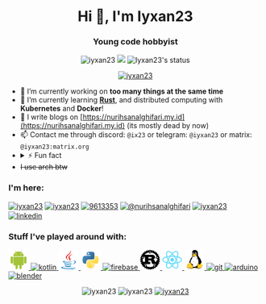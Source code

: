 <h1 align="center">Hi 👋, I'm Iyxan23</h1>
<h3 align="center">Young code hobbyist</h3>

<p align="center">
  <img src="https://komarev.com/ghpvc/?username=iyxan23&label=Profile%20views&color=0e75b6&style=flat" alt="iyxan23" />
  <a href="https://wakatime.com/@1c91a63c-2af2-4dd6-b92d-97988e8ae2e6"><img src="https://wakatime.com/badge/user/1c91a63c-2af2-4dd6-b92d-97988e8ae2e6.svg"/></a>
  <img src="https://badge.stateful.com/Iyxan23/status.svg" alt="Iyxan23's status" />
</p>

<p align="center"><a href="https://github.com/ryo-ma/github-profile-trophy"><img src="https://github-profile-trophy.vercel.app/?username=iyxan23&row=1&no-frame=true" alt="iyxan23" /></a></p>

- 🔭 I’m currently working on **too many things at the same time**
- 🌱 I’m currently learning **[Rust](https://rust-lang.org)**, and distributed computing with **Kubernetes** and **Docker**!
- 📝 I write blogs on [https://nurihsanalghifari.my.id](https://nurihsanalghifari.my.id) (its mostly dead by now)
- 📫 Contact me through discord: `@ix23` or telegram: `@iyxan23` or matrix: `@iyxan23:matrix.org`
- <details><summary>⚡ Fun fact</summary>You can make something like this using a <code>summary</code> and <code>details</code> tag on github's markdown viewer. See this readme's source <a href="https://github.com/Iyxan23/Iyxan23/blob/main/README.md?plain=1#L13">here</a></details>
- ~~I use arch btw~~

<h3 align="left">I'm here:</h3>
<p align="left">
<a href="https://twitter.com/iyxan23" target="blank"><img align="center" src="https://raw.githubusercontent.com/rahuldkjain/github-profile-readme-generator/master/src/images/icons/Social/twitter.svg" alt="iyxan23" height="30" width="40" /></a>
<a href="https://instagram.com/iyxan23" target="blank"><img align="center" src="https://raw.githubusercontent.com/rahuldkjain/github-profile-readme-generator/master/src/images/icons/Social/instagram.svg" alt="iyxan23" height="30" width="40" /></a>
<a href="https://stackoverflow.com/users/9613353" target="blank"><img align="center" src="https://raw.githubusercontent.com/rahuldkjain/github-profile-readme-generator/master/src/images/icons/Social/stack-overflow.svg" alt="9613353" height="30" width="40" /></a>
<a href="https://medium.com/@nurihsanalghifari" target="blank"><img align="center" src="https://raw.githubusercontent.com/rahuldkjain/github-profile-readme-generator/master/src/images/icons/Social/medium.svg" alt="@nurihsanalghifari" height="30" width="40" /></a>
<a href="https://dev.to/iyxan23" target="blank"><img align="center" src="https://cdn.jsdelivr.net/npm/simple-icons@3.0.1/icons/dev-dot-to.svg" alt="iyxan23" height="30" width="40" /></a>
<a href="https://linkedin.com/in/nurihsanag" target="blank"><img align="center" src="https://cdn.jsdelivr.net/gh/devicons/devicon/icons/linkedin/linkedin-original.svg" alt="linkedin" height="30" width="40"/></a>
</p>

<h3 align="left">Stuff I've played around with:</h3>
<p align="left">

<a href="https://developer.android.com" target="_blank"> <img src="https://raw.githubusercontent.com/devicons/devicon/master/icons/android/android-original.svg" alt="android" width="40" height="40"/> </a>
<a href="https://kotlinlang.org" target="_blank"> <img src="https://www.vectorlogo.zone/logos/kotlinlang/kotlinlang-icon.svg" alt="kotlin" width="40" height="40"/> </a>
<a href="https://www.java.com" target="_blank"> <img src="https://raw.githubusercontent.com/devicons/devicon/master/icons/java/java-original.svg" alt="java" width="40" height="40"/> </a>
<a href="https://www.python.org" target="_blank"> <img src="https://raw.githubusercontent.com/devicons/devicon/master/icons/python/python-original.svg" alt="python" width="40" height="40"/> </a>
<a href="https://firebase.google.com/" target="_blank"> <img src="https://www.vectorlogo.zone/logos/firebase/firebase-icon.svg" alt="firebase" width="40" height="40"/> </a>
<a href="https://rust-lang.org" target="_blank"> <img src="https://github.com/devicons/devicon/raw/master/icons/rust/rust-plain.svg" alt="rust" width="40" height="40"/> </a>
<a href="https://reactjs.org" target="_blank"> <img src="https://github.com/devicons/devicon/raw/master/icons/react/react-original.svg" alt="react" width="40" height="40"/> </a>
<a href="https://www.linux.org/" target="_blank"> <img src="https://raw.githubusercontent.com/devicons/devicon/master/icons/linux/linux-original.svg" alt="linux" width="40" height="40"/> </a>
<a href="https://git-scm.com/" target="_blank"> <img src="https://www.vectorlogo.zone/logos/git-scm/git-scm-icon.svg" alt="git" width="40" height="40"/> </a>
<a href="https://www.arduino.cc/" target="_blank"> <img src="https://cdn.worldvectorlogo.com/logos/arduino-1.svg" alt="arduino" width="40" height="40"/> </a>
<a href="https://www.blender.org/" target="_blank"> <img src="https://download.blender.org/branding/community/blender_community_badge_white.svg" alt="blender" width="40" height="40"/> </a>
</p>

<p align="center">
  <img src="https://github-readme-stats.vercel.app/api?username=iyxan23&show_icons=true&count_private=true&bg_color=00000000&text_color=808080&hide_border=true" alt="iyxan23" />
  <img src="https://github-readme-streak-stats.herokuapp.com?user=Iyxan23&theme=onedark&hide_border=true&background=00000000&stroke=80808080" alt="iyxan23" />
  <a href="https://wakatime.com/@Iyxan23"> <img src="https://github-readme-stats.vercel.app/api/wakatime?username=Iyxan23&show_icons=true&layout=compact&bg_color=00000000&text_color=808080&hide_border=true&range=all_time" alt="iyxan23" /> </a>
</p>
